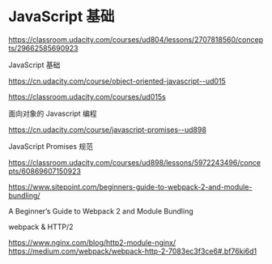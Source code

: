 # JavaScript 基础 


https://classroom.udacity.com/courses/ud804/lessons/2707818560/concepts/29662585690923

JavaScript 基础



https://cn.udacity.com/course/object-oriented-javascript--ud015

https://classroom.udacity.com/courses/ud015s

面向对象的 Javascript 编程






https://cn.udacity.com/course/javascript-promises--ud898


JavaScript Promises 规范

https://classroom.udacity.com/courses/ud898/lessons/5972243496/concepts/60869607150923









https://www.sitepoint.com/beginners-guide-to-webpack-2-and-module-bundling/


A Beginner’s Guide to Webpack 2 and Module Bundling




webpack & HTTP/2

https://www.nginx.com/blog/http2-module-nginx/
https://medium.com/webpack/webpack-http-2-7083ec3f3ce6#.bf76ki6d1





